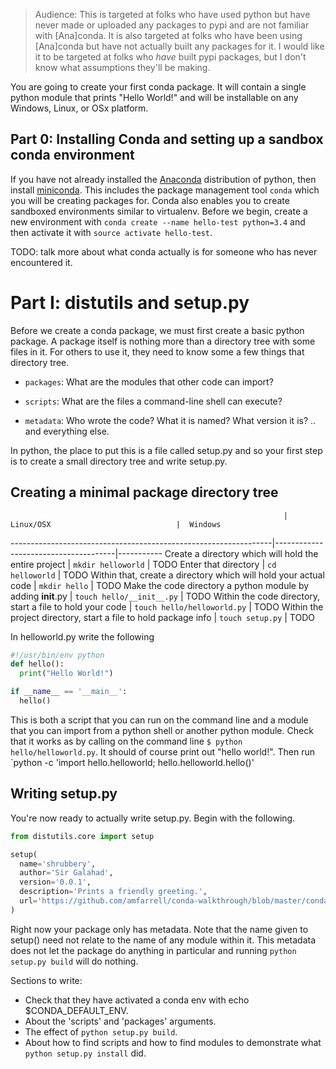 > Audience:
> This is targeted at folks who have used python but have never made or uploaded any packages to pypi and are not familiar with [Ana]conda.
> It is also targeted at folks who have been using [Ana]conda but have not actually built any packages for it.
> I would like it to be targeted at folks who *have* built pypi packages, but I don't know what assumptions they'll be making.



You are going to create your first conda package. It will contain a single
python module that prints "Hello World!" and will be installable on any Windows, Linux, or OSx platform.

Part 0: Installing Conda and setting up a sandbox conda environment
-------------------------------------------------------------------
If you have not already installed the [Anaconda](http://docs.continuum.io/anaconda/install.html) distribution of python,
then install [miniconda](http://conda.pydata.org/miniconda.html). This includes the package management tool `conda` which you will
be creating packages for. Conda also enables you to create sandboxed environments similar to virtualenv. Before we begin, create a
new environment with `conda create --name hello-test python=3.4` and then activate it with `source activate hello-test`.

TODO: talk more about what conda actually is for someone who has never encountered it.

Part I: distutils and setup.py
==============================
Before we create a conda package, we must first create a basic python package.
A package itself is nothing more than a directory tree with some files in it.
For others to use it, they need to know some a few things that directory tree.

* `packages`: What are the modules that other code can import?

* `scripts`: What are the files a command-line shell can execute?

* `metadata`: Who wrote the code? What it is named? What version it is? .. and everything else.

In python, the place to put this is a file called setup.py and so your first step is to create a small directory tree
and write setup.py.

Creating a minimal package directory tree
-----------------------------------------

                                                                 | Linux/OSX                            |  Windows
-----------------------------------------------------------------|--------------------------------------|-----------
Create a directory which will hold the entire project            | `mkdir helloworld`                   | TODO
Enter that directory                                             | `cd helloworld`                      | TODO
Within that, create a directory which will hold your actual code | `mkdir hello`                        | TODO
Make the code directory a python module by adding __init__.py    | `touch hello/__init__.py`            | TODO
Within the code directory, start a file to hold your code        | `touch hello/helloworld.py`          | TODO
Within the project directory, start a file to hold package info  | `touch setup.py`                     | TODO

In helloworld.py write the following
```python
#!/usr/bin/env python
def hello():
  print("Hello World!")

if __name__ == '__main__':
  hello()
```
This is both a script that you can run on the command line and a module that you can import from a python shell or another python module.
Check that it works as by calling on the command line `$ python hello/helloworld.py`. It should of course print out "hello world!".
Then run `python -c 'import hello.helloworld; hello.helloworld.hello()'

Writing setup.py
----------------
You're now ready to actually write setup.py. Begin with the following.
```python
from distutils.core import setup

setup(
  name='shrubbery',
  author='Sir Galahad',
  version='0.0.1',
  description='Prints a friendly greeting.',
  url='https://github.com/amfarrell/conda-walkthrough/blob/master/conda-python-helloworld.md',
)
```
Right now your package only has metadata. Note that the name given to setup() need not relate to the name of any module within it.
This metadata does not let the package do anything in particular and running `python setup.py build` will do nothing.



Sections to write:
- Check that they have activated a conda env with echo $CONDA_DEFAULT_ENV.
- About the 'scripts' and 'packages' arguments.
- The effect of `python setup.py build`.
- About how to find scripts and how to find modules to demonstrate what `python setup.py install` did.
